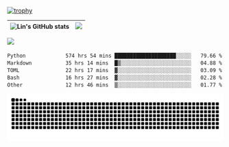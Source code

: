 [![trophy](https://github-profile-trophy.vercel.app/?username=ocss884&column=7)](https://github.com/ocss884)

| ![Lin's GitHub stats](https://github-readme-stats.vercel.app/api?username=ocss884&show_icons=true&hide_border=True&count_private=true) | ![](https://github-readme-streak-stats.herokuapp.com?user=ocss884&hide_border=true&date_format=M%20j%5B%2C%20Y%5D&ring=7EDDCF&fire=7EDDCF") |
| ------------------------------------------------------------ | ------------------------------------------------------------ |

![](https://komarev.com/ghpvc/?username=ocss884&color=brightgreen)

<!--START_SECTION:waka-->

```txt
Python             574 hrs 54 mins ████████████████████░░░░░   79.66 %
Markdown           35 hrs 14 mins  █▒░░░░░░░░░░░░░░░░░░░░░░░   04.88 %
TOML               22 hrs 17 mins  ▓░░░░░░░░░░░░░░░░░░░░░░░░   03.09 %
Bash               16 hrs 27 mins  ▓░░░░░░░░░░░░░░░░░░░░░░░░   02.28 %
Other              12 hrs 46 mins  ▒░░░░░░░░░░░░░░░░░░░░░░░░   01.77 %
```

<!--END_SECTION:waka-->

<p align="center">
   <img src="https://github.com/ocss884/ocss884/blob/output/github-snake.svg" alt="snake">
</p>
